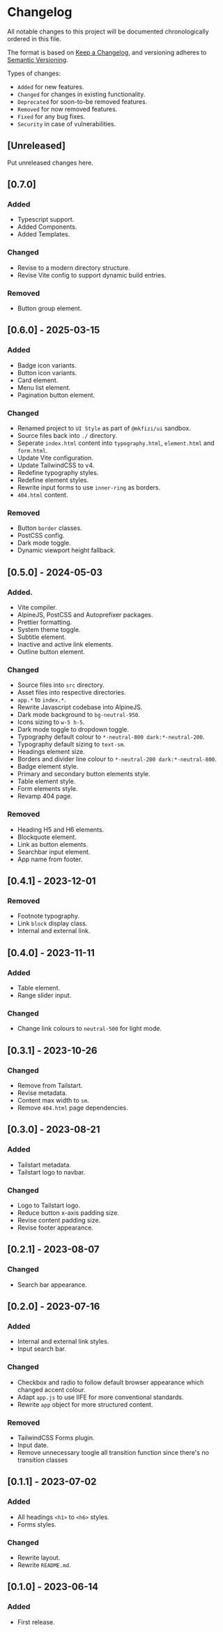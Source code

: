 # Changelog
All notable changes to this project will be documented chronologically ordered
in this file.

The format is based on [Keep a Changelog](https://keepachangelog.com/en/1.0.0/),
and versioning adheres to [Semantic Versioning](https://semver.org/spec/v2.0.0.html).

Types of changes:
- `Added` for new features.
- `Changed` for changes in existing functionality.
- `Deprecated` for soon-to-be removed features.
- `Removed` for now removed features.
- `Fixed` for any bug fixes.
- `Security` in case of vulnerabilities.

## [Unreleased]
Put unreleased changes here.

## [0.7.0]
### Added
- Typescript support.
- Added Components.
- Added Templates.

### Changed
- Revise to a modern directory structure.
- Revise Vite config to support dynamic build entries.

### Removed
- Button group element.

## [0.6.0] - 2025-03-15
### Added
- Badge icon variants.
- Button icon variants.
- Card element.
- Menu list element.
- Pagination button element.

### Changed
- Renamed project to `UI Style` as part of `@mkfizi/ui` sandbox.
- Source files back into `./` directory.
- Seperate `index.html` content into `typography.html`, `element.html` and `form.html`.
- Update Vite configuration.
- Update TailwindCSS to v4.
- Redefine typography styles.
- Redefine element styles.
- Rewrite input forms to use `inner-ring` as borders.
- `404.html` content.

### Removed
- Button `border` classes.
- PostCSS config.
- Dark mode toggle.
- Dynamic viewport height fallback.

## [0.5.0] - 2024-05-03
### Added.
- Vite compiler.
- AlpineJS, PostCSS and Autoprefixer packages.
- Prettier formatting.
- System theme toggle.
- Subtitle element.
- Inactive and active link elements.
- Outline button element.

### Changed
- Source files into `src` directory.
- Asset files into respective directories.
- `app.*` to `index.*`.
- Rewrite Javascript codebase into AlpineJS.
- Dark mode background to `bg-neutral-950`.
- Icons sizing to `w-5 h-5`.
- Dark mode toggle to dropdown toggle.
- Typography default colour to `*-neutral-800 dark:*-neutral-200`.
- Typography default sizing to `text-sm`.
- Headings element size.
- Borders and divider line colour to `*-neutral-200 dark:*-neutral-800`.
- Badge element style.
- Primary and secondary button elements style.
- Table element style.
- Form elements style.
- Revamp 404 page.

### Removed
- Heading H5 and H6 elements.
- Blockquote element.
- Link as button elements.
- Searchbar input element.
- App name from footer.

## [0.4.1] - 2023-12-01
### Removed
- Footnote typography.
- Link `block` display class.
- Internal and external link.

## [0.4.0] - 2023-11-11
### Added
- Table element.
- Range slider input.

### Changed
- Change link colours to `neutral-500` for light mode.

## [0.3.1] - 2023-10-26
### Changed
- Remove from Tailstart.
- Revise metadata.
- Content max width to `sm`.
- Remove `404.html` page dependencies.

## [0.3.0] - 2023-08-21
### Added
- Tailstart metadata.
- Tailstart logo to navbar.

### Changed
- Logo to Tailstart logo.
- Reduce button x-axis padding size.
- Revise content padding size.
- Revise footer appearance.

## [0.2.1] - 2023-08-07
### Changed
- Search bar appearance.

## [0.2.0] - 2023-07-16
### Added
- Internal and external link styles.
- Input search bar.

### Changed
- Checkbox and radio to follow default browser appearance which changed accent colour.
- Adapt `app.js` to use IIFE for more conventional standards.
- Rewrite `app` object for more structured content.

### Removed
- TailwindCSS Forms plugin.
- Input date.
- Remove unnecessary toogle all transition function since there's no transition classes

## [0.1.1] - 2023-07-02
### Added
- All headings `<h1>` to `<h6>` styles.
- Forms styles.

### Changed
- Rewrite layout.
- Rewrite `README.md`.

## [0.1.0] - 2023-06-14
### Added
- First release.
